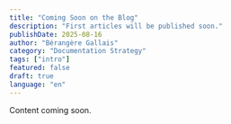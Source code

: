 ```yaml
---
title: "Coming Soon on the Blog"
description: "First articles will be published soon."
publishDate: 2025-08-16
author: "Bérangère Gallais"
category: "Documentation Strategy"
tags: ["intro"]
featured: false
draft: true
language: "en"
---
```


Content coming soon.
